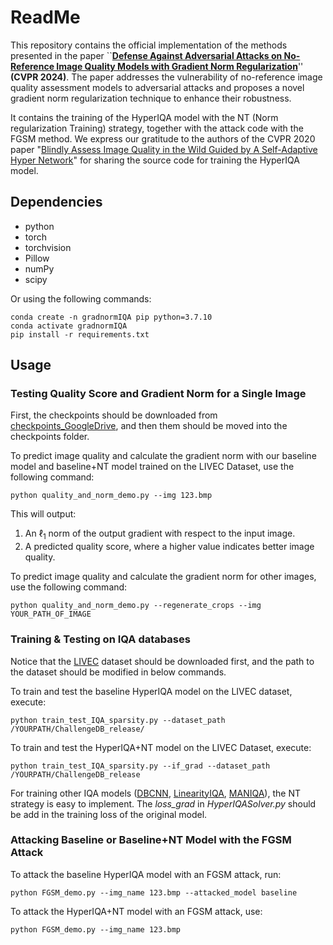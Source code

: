 # ReadMe

This repository contains the official implementation of the methods presented in the paper \``[**Defense Against Adversarial Attacks on No-Reference Image Quality Models with Gradient Norm Regularization**](https://arxiv.org/abs/2403.11397)'' **(CVPR 2024)**. The paper addresses the vulnerability of no-reference image quality assessment models to adversarial attacks and proposes a novel gradient norm regularization technique to enhance their robustness.  

It contains the training of the HyperIQA model with the NT (Norm regularization Training) strategy, together with the attack code with the FGSM method. We express our gratitude to the authors of the CVPR 2020 paper "[Blindly Assess Image Quality in the Wild Guided by A Self-Adaptive Hyper Network](https://openaccess.thecvf.com/content_CVPR_2020/papers/Su_Blindly_Assess_Image_Quality_in_the_Wild_Guided_by_a_CVPR_2020_paper.pdf)" for sharing the source code for training the HyperIQA model.

## Dependencies
- python
- torch
- torchvision
- Pillow
- numPy
- scipy

Or using the following commands:

```
conda create -n gradnormIQA pip python=3.7.10
conda activate gradnormIQA
pip install -r requirements.txt
```

## Usage

### Testing Quality Score and Gradient Norm for a Single Image

First, the checkpoints should be downloaded from [checkpoints_GoogleDrive](https://drive.google.com/drive/u/2/folders/1TvQxZY6290IlkS0iBw1-c277iPkc6OLI), and then them should be moved into the checkpoints folder.

To predict image quality and calculate the gradient norm with our baseline model and baseline+NT model trained on the LIVEC Dataset, use the following command:

```
python quality_and_norm_demo.py --img 123.bmp
```

This will output:

1. An $\ell_1$ norm of the output gradient with respect to the input image.
2. A predicted quality score, where a higher value indicates better image quality.

To predict image quality and calculate the gradient norm for other images, use the following command:
```
python quality_and_norm_demo.py --regenerate_crops --img YOUR_PATH_OF_IMAGE
```

### Training & Testing on IQA databases

Notice that the [LIVEC](https://live.ece.utexas.edu/research/ChallengeDB/index.html) dataset should be downloaded first, and the path to the dataset should be modified in below commands.

To train and test the baseline HyperIQA model on the LIVEC dataset, execute:

```
python train_test_IQA_sparsity.py --dataset_path /YOURPATH/ChallengeDB_release/
```

To train and test the HyperIQA+NT model on the LIVEC Dataset, execute:

```
python train_test_IQA_sparsity.py --if_grad --dataset_path /YOURPATH/ChallengeDB_release
```

For training other IQA models ([DBCNN](https://github.com/zwx8981/DBCNN-PyTorch), [LinearityIQA](https://github.com/lidq92/LinearityIQA), [MANIQA](https://github.com/IIGROUP/MANIQA)), the NT strategy is easy to implement. The *loss_grad* in *HyperIQASolver.py* should be add in the training loss of the original model.

### Attacking Baseline or Baseline+NT Model with the FGSM Attack

To attack the baseline HyperIQA model with an FGSM attack, run:

```
python FGSM_demo.py --img_name 123.bmp --attacked_model baseline
```

To attack the HyperIQA+NT model with an FGSM attack, use:

```
python FGSM_demo.py --img_name 123.bmp
```
